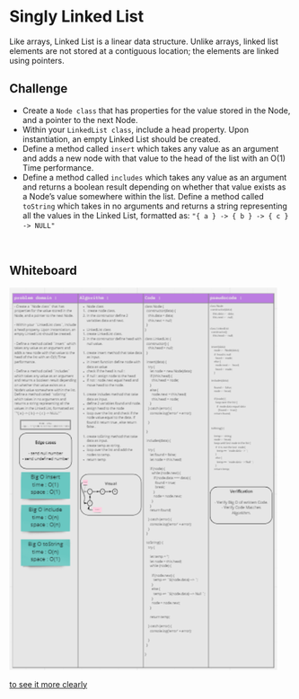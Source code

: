 # Singly Linked List
Like arrays, Linked List is a linear data structure. Unlike arrays, linked list elements are not stored at a contiguous location; the elements are linked using pointers.

## Challenge

- Create a `Node class` that has properties for the value stored in the Node, and a pointer to the next Node.
- Within your `LinkedList class`, include a head property. Upon instantiation, an empty Linked List should be created.
- Define a method called `insert` which takes any value as an argument and adds a new node with that value to the head of the list with an O(1) Time performance.
- Define a method called `includes` which takes any value as an argument and returns a boolean result depending on whether that value exists as a Node’s value somewhere within the list.
Define a method called `toString` which takes in no arguments and returns a string representing all the values in the Linked List, formatted as:
`"{ a } -> { b } -> { c } -> NULL"`

<br>

## Whiteboard

![](../img/linked-list.png)

[to see it more clearly](https://miro.com/app/board/o9J_lC4ptN0=/)

